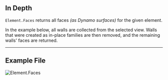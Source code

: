 ## In Depth
`Element.Faces` returns all faces _(as Dynamo surfaces)_ for the given element.

In the example below, all walls are collected from the selected view. Walls that were created as in-place families are then removed, and the remaining walls' faces are returned.

___
## Example File

![Element.Faces](./Revit.Elements.Element.Faces_img.jpg)
